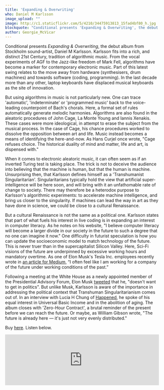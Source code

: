 ```yaml
---
title: 'Expanding & Overwriting'
who: Daniel M Karlsson
image_upload: ""
image: http://c1.staticflickr.com/5/4210/34475913813_15fad4bf80_h.jpg
blockquote: "Conditional presents 'Expanding & Overwriting', the debut album from Stockholm sound-artist, Daniel M Karlsson. Karlsson fits into a rich, and distinctly 21st Century, tradition of algorithmic music. From the vocal experiments of AGF to the Jazz-like freedom of Mark Fell, algorithms have become something of a marker for this century in electronic music. "
author: Georgie_McVicar
---
```

Conditional presents _Expanding & Overwriting_, the debut album from Stockholm sound-artist, Daniel M Karlsson. Karlsson fits into a rich, and distinct 21st Century, tradition of algorithmic music. From the vocal experiments of AGF to the Jazz-like freedom of Mark Fell, algorithms have become a marker for contemporary electronic music. Part of this latest swing relates to the move away from hardware (synthesisers, drum machines) and towards software (coding, programming). In the last decade more than any other, laptop keyboards have displaced musical keyboards as the site of innovation. 

But using algorithms in music is not particularly new. One can trace 'automatic', 'indeterminate' or 'programmed music' back to the voice-leading counterpoint of Bach's chorals. Here, a formal set of rules automatically generate melodic harmonies. Algorithms are also found in the aleatoric procedures of John Cage, La Monte Young and Iannis Xenakis. These cases were more ideological, in attempt to erase the subject from the musical process. In the case of Cage, his chance procedures worked to dissolve the opposition between art and life. Music instead becomes a means of identifying the here-and-now. As Hans Curjel once wrote, "Cage refuses choice. The historical duality of mind and matter, life and art, is dispensed with." 

When it comes to electronic aleatoric music, it can often seem as if an inverted Turing test is taking place. The trick is not to deceive the audience into believing that the machine is human, but that the human is machine. Unsurprising then, that Karlsson defines himself as a 'Transhumanist Singularitarian'. Singularitarians typically hold the view that artificial super-intelligence will be here soon, and will bring with it an unfathomable rate of change to society. There may therefore be a heterodox purpose to Karlsson's algorithmic experiments: to accelerate machine intelligence, and bring us closer to the singularity. If machines can lead the way in art as they have done in science, we could be close to a cultural Renaissance. 

But a cultural Renaissance is not the same as a political one. Karlsson states that part of what fuels his interest in live coding is in expanding an interest in computer literacy. As he notes on his website, "I believe computer literacy will become a larger divide in our society in the future to such a degree that no one can imagine it now." One difficulty in futurist speculation is how you can update the socioeconomic model to match technology of the future. This is never truer than in the supercapitalist Silicon Valley. Here, Sci-Fi visions of the future are underpinned by excessive working hours and mandatory overtime. As one of Elon Musk's Tesla Inc. employees recently wrote in [an article for Medium](https://medium.com/@moran2017j/time-for-tesla-to-listen-ab5c6259fc88), “I often feel like I am working for a company of the future under working conditions of the past.” 

Following a meeting at the White House as a newly appointed member of the Presidential Advisory Forum, Elon Musk [tweeted](https://twitter.com/elonmusk/status/827928366711967745) that he, "doesn't want to get in politics". But unlike Musk, Karlsson is aware of the importance in addressing the political context that Transhuman Singularitarianism comes out of. In an interview with Lucia H Chung of [Happened](http://wearehappened.com/), he spoke of his equal interest in Universal Basic Income and in the abolition of aging. The album closes with 'Zero-Hour Contract', a brutal reminder of the present before we can reach the future. Or maybe, as William Gibson wrote, "The future is already here — it's just not very evenly distributed."

Buy [here](http://shop.conditional.club/album/expanding-and-overwriting). Listen below. 

<iframe width="100%" height="166" scrolling="no" frameborder="no" src="https://w.soundcloud.com/player/?url=https%3A//api.soundcloud.com/tracks/325335547&color=0b0a0a&auto_play=false&hide_related=false&show_comments=true&show_user=true&show_reposts=false"></iframe>